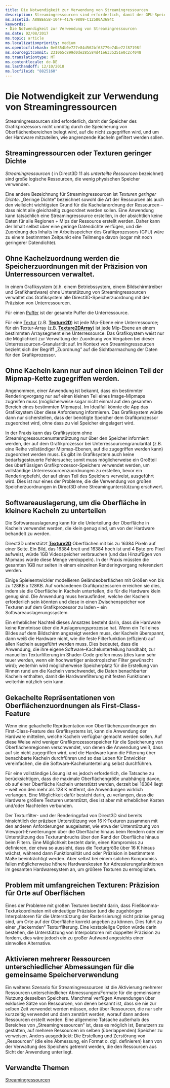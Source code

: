 ```yaml
---
title: Die Notwendigkeit zur Verwendung von Streamingressourcen
description: Streamingressourcen sind erforderlich, damit der GPU-Speicher nicht unnötig durch die Speicherung von Oberflächenbereichen belegt wird, auf die nicht zugegriffen wird, und um der Hardware mitzuteilen, wie angrenzende Kacheln gefiltert werden sollen.
ms.assetid: A88BE65B-104F-4176-9809-C12580A3684C
keywords:
- Die Notwendigkeit zur Verwendung von Streamingressourcen
ms.date: 02/08/2017
ms.topic: article
ms.localizationpriority: medium
ms.openlocfilehash: 0e0354b0e727e84d562bf63779e74be72f87198f
ms.sourcegitcommit: 231065c899d0de285584d41e6335251e0c2c4048
ms.translationtype: MT
ms.contentlocale: de-DE
ms.lasthandoff: 12/10/2018
ms.locfileid: "8825160"
---
```

# <a name="the-need-for-streaming-resources"></a>Die Notwendigkeit zur Verwendung von Streamingressourcen


Streamingressourcen sind erforderlich, damit der Speicher des Grafikprozessors nicht unnötig durch die Speicherung von Oberflächenbereichen belegt wird, auf die nicht zugegriffen wird, und um der Hardware mitzuteilen, wie angrenzende Kacheln gefiltert werden sollen.

## <a name="span-idstreamingresourcesorsparsetexturesspanspan-idstreamingresourcesorsparsetexturesspanspan-idstreamingresourcesorsparsetexturesspanstreaming-resources-or-sparse-textures"></a><span id="Streaming_resources_or_sparse_textures"></span><span id="streaming_resources_or_sparse_textures"></span><span id="STREAMING_RESOURCES_OR_SPARSE_TEXTURES"></span>Streamingressourcen oder Texturen geringer Dichte


*Streamingressourcen* ( in Direct3D 11 als *unterteilte Ressourcen* bezeichnet) sind große logische Ressourcen, die wenig physischen Speicher verwenden.

Eine andere Bezeichnung für Streamingressourcen ist *Texturen geringer Dichte*. „Geringe Dichte“ bezeichnet sowohl die Art der Ressourcen als auch den vielleicht wichtigsten Grund für die Kachelanordnung der Ressourcen – dass nicht alle gleichzeitig zugeordnet werden sollen. Eine Anwendung kann tatsächlich eine Streamingressource erstellen, in der absichtlich keine Daten für alle Regionen + Mips der Ressource erstellt werden. Daher kann der Inhalt selbst über eine geringe Datendichte verfügen, und die Zuordnung des Inhalts im Arbeitsspeicher des Grafikprozessors (GPU) wäre zu einem bestimmten Zeitpunkt eine Teilmenge davon (sogar mit noch geringerer Datendichte).

## <a name="span-idwithouttilingmemoryallocationsaremanagedatsubresourcegranularityspanspan-idwithouttilingmemoryallocationsaremanagedatsubresourcegranularityspanspan-idwithouttilingmemoryallocationsaremanagedatsubresourcegranularityspanwithout-tiling-memory-allocations-are-managed-at-subresource-granularity"></a><span id="Without_tiling__memory_allocations_are_managed_at_subresource_granularity"></span><span id="without_tiling__memory_allocations_are_managed_at_subresource_granularity"></span><span id="WITHOUT_TILING__MEMORY_ALLOCATIONS_ARE_MANAGED_AT_SUBRESOURCE_GRANULARITY"></span>Ohne Kachelzuordnung werden die Speicherzuordnungen mit der Präzision von Unterressourcen verwaltet.


In einem Grafiksystem (d.h. einem Betriebssystem, einem Bildschirmtreiber und Grafikhardware) ohne Unterstützung von Streamingressourcen verwaltet das Grafiksystem alle Direct3D-Speicherzuordnung mit der Präzision von Unterressourcen.

Für einen [Puffer](introduction-to-buffers.md) ist der gesamte Puffer die Unterressource.

Für eine [Textur](textures.md) (z.B. [**Texture2D**](https://msdn.microsoft.com/library/windows/desktop/ff471525)) ist jede Mip-Ebene eine Unterressource; für ein Textur-Array (z.B. [**Texture2DArray**](https://msdn.microsoft.com/library/windows/desktop/ff471526)) ist jede Mip-Ebene an einem bestimmten Arraysegment eine Unterressource. Das Grafiksystem weist nur die Möglichkeit zur Verwaltung der Zuordnung von Vergaben bei dieser Unterressourcen-Granularität auf. Im Kontext von Streamingressourcen bezieht sich der Begriff „Zuordnung” auf die Sichtbarmachung der Daten für den Grafikprozessor.

## <a name="span-idwithouttilingcantaccessonlyasmallportionofmipmapchainspanspan-idwithouttilingcantaccessonlyasmallportionofmipmapchainspanspan-idwithouttilingcantaccessonlyasmallportionofmipmapchainspanwithout-tiling-cant-access-only-a-small-portion-of-mipmap-chain"></a><span id="Without_tiling__can_t_access_only_a_small_portion_of_mipmap_chain"></span><span id="without_tiling__can_t_access_only_a_small_portion_of_mipmap_chain"></span><span id="WITHOUT_TILING__CAN_T_ACCESS_ONLY_A_SMALL_PORTION_OF_MIPMAP_CHAIN"></span>Ohne Kacheln kann nur auf einen kleinen Teil der Mipmap-Kette zugegriffen werden.


Angenommen, einer Anwendung ist bekannt, dass ein bestimmter Renderingvorgang nur auf einen kleinen Teil eines Image-Mipmaps zugreifen muss (möglicherweise sogar nicht einmal auf den gesamten Bereich eines bestimmten Mipmaps). Im Idealfall könnte die App das Grafiksystem über diese Anforderung informieren. Das Grafiksystem würde dann nur sicherstellen, dass der benötigte Speicher dem Grafikprozessor zugeordnet wird, ohne dass zu viel Speicher eingelagert wird.

In der Praxis kann das Grafiksystem ohne Streamingressourcenunterstützung nur über den Speicher informiert werden, der auf dem Grafikprozessor bei Unterressourcengranularität (z.B. eine Reihe vollständiger Mipmap-Ebenen, auf die zugegriffen werden kann) zugeordnet werden muss. Es gibt im Grafiksystem auch keine bedarfsgesteuerte Fehlersuche; somit muss möglicherweise ein Großteil des überflüssigen Grafikprozessor-Speichers verwendet werden, um vollständige Unterressourcenzuordnungen zu erstellen, bevor ein Renderingbefehl, der auf einen Teil des Speichers verweist, ausgeführt wird. Dies ist nur eines der Probleme, die die Verwendung von großen Speicherzuordnungen in Direct3D ohne Streamingunterstützung erschwert.

## <a name="span-idsoftwarepagingtobreakthesurfaceintosmallertilesspanspan-idsoftwarepagingtobreakthesurfaceintosmallertilesspanspan-idsoftwarepagingtobreakthesurfaceintosmallertilesspansoftware-paging-to-break-the-surface-into-smaller-tiles"></a><span id="Software_paging_to_break_the_surface_into_smaller_tiles"></span><span id="software_paging_to_break_the_surface_into_smaller_tiles"></span><span id="SOFTWARE_PAGING_TO_BREAK_THE_SURFACE_INTO_SMALLER_TILES"></span>Softwareauslagerung, um die Oberfläche in kleinere Kacheln zu unterteilen


Die Softwareauslagerung kann für die Unterteilung der Oberfläche in Kacheln verwendet werden, die klein genug sind, um von der Hardware behandelt zu werden.

Direct3D unterstützt [**Texture2D**](https://msdn.microsoft.com/library/windows/desktop/ff471525) Oberflächen mit bis zu 16384 Pixeln auf einer Seite. Ein Bild, das 16384 breit und 16384 hoch ist und 4 Byte pro Pixel aufweist, würde 1GB Videospeicher verbrauchen (und das Hinzufügen von Mipmaps würde diese Menge verdoppeln). In der Praxis müssten die gesamten 1GB nur selten in einem einzelnen Renderingvorgang referenziert werden.

Einige Spieleentwickler modellieren Geländeoberflächen mit Größen von bis zu 128KB x 128KB. Auf vorhandenen Grafikprozessoren erreichen sie dies, indem sie die Oberfläche in Kacheln unterteilen, die für die Hardware klein genug sind. Die Anwendung muss herausfinden, welche der Kacheln erforderlich sein könnten und diese in einen Zwischenspeicher von Texturen auf dem Grafikprozessor zu laden – ein Softwareauslagerungssystem.

Ein erheblicher Nachteil dieses Ansatzes besteht darin, dass die Hardware keine Kenntnisse über die Auslagerungsprozesse hat. Wenn ein Teil eines Bildes auf dem Bildschirm angezeigt werden muss, der Kacheln überspannt, dann weiß die Hardware nicht, wie die feste Filterfunktion (effizient) auf allen Kacheln ausgeführt werden muss. Dies bedeutet, dass die Anwendung, die ihre eigene Software-Kachelunterteilung handhabt, zur manuellen Texturfilterung im Shader-Code greifen muss (dies kann sehr teuer werden, wenn ein hochwertiger anisotropischer Filter gewünscht wird); weiterhin wird möglicherweise Speicherplatz für die Erstellung von Rinnen rund um die Kacheln verschwendet, die Daten benachbarter Kacheln enthalten, damit die Hardwarefilterung mit festen Funktionen weiterhin nützlich sein kann.

## <a name="span-idmakingtiledrepresentationofsurfaceallocationsafirst-classfeaturespanspan-idmakingtiledrepresentationofsurfaceallocationsafirst-classfeaturespanspan-idmakingtiledrepresentationofsurfaceallocationsafirst-classfeaturespanmaking-tiled-representation-of-surface-allocations-a-first-class-feature"></a><span id="Making_tiled_representation_of_surface_allocations_a_first-class_feature"></span><span id="making_tiled_representation_of_surface_allocations_a_first-class_feature"></span><span id="MAKING_TILED_REPRESENTATION_OF_SURFACE_ALLOCATIONS_A_FIRST-CLASS_FEATURE"></span>Gekachelte Repräsentationen von Oberflächenzuordnungen als First-Class-Feature


Wenn eine gekachelte Repräsentation von Oberflächenzuordnungen ein First-Class-Feature des Grafiksystems ist, kann die Anwendung der Hardware mitteilen, welche Kacheln verfügbar gemacht werden sollen. Auf diese Weise wird weniger Grafikprozessorspeicher für die Speicherung von Oberflächenregionen verschwendet, von denen die Anwendung weiß, dass auf sie nicht zugegriffen wird, und die Hardware kann die Filterung über benachbarte Kacheln durchführen und so das Leben für Entwickler vereinfachen, die die Software-Kachelunterteilung selbst durchführen.

Für eine vollständige Lösung ist es jedoch erforderlich, die Tatsache zu berücksichtigen, dass die maximale Oberflächengröße unabhängig davon, ob auf einer Oberfläche Kacheln unterstützt werden, derzeit bei 16384 liegt – weit von den mehr als 128 K entfernt, die Anwendungen wirklich verlangen. Eine Möglichkeit dafür besteht darin, zu verlangen, dass die Hardware größere Texturen unterstützt, dies ist aber mit erheblichen Kosten und/oder Nachteilen verbunden.

Der Texturfilter- und der Renderingpfad von Direct3D sind bereits hinsichtlich der präzisen Unterstützung von 16 K-Texturen zusammen mit den anderen Anforderungen ausgelastet, wie etwa der Unterstützung von Viewport-Erweiterungen über die Oberfläche hinaus beim Rendern oder der Unterstützung des Texturumbruchs über den Rand der Oberfläche hinaus beim Filtern. Eine Möglichkeit besteht darin, einen Kompromiss zu definieren, der etwa so aussieht, dass die Texturgröße über 16 K hinaus wächst, während dann Funktionalität und oder Präzision in bestimmtem Maße beeinträchtigt werden. Aber selbst bei einem solchen Kompromiss fallen möglicherweise höhere Hardwarekosten für Adressierungsfunktionen im gesamten Hardwaresystem an, um größere Texturen zu ermöglichen.

## <a name="span-idissuewithlargetexturesprecisionforlocationsonsurfacespanspan-idissuewithlargetexturesprecisionforlocationsonsurfacespanspan-idissuewithlargetexturesprecisionforlocationsonsurfacespanissue-with-large-textures-precision-for-locations-on-surface"></a><span id="Issue_with_large_textures__precision_for_locations_on_surface"></span><span id="issue_with_large_textures__precision_for_locations_on_surface"></span><span id="ISSUE_WITH_LARGE_TEXTURES__PRECISION_FOR_LOCATIONS_ON_SURFACE"></span>Problem mit umfangreichen Texturen: Präzision für Orte auf Oberflächen


Eines der Probleme mit großen Texturen besteht darin, dass Fließkomma-Texturkoordinaten mit eindeutiger Präzision (und die zugehörigen Interpolatoren für die Unterstützung der Rasterisierung) nicht präzise genug sind, um Orte auf der Oberfläche korrekt angeben zu können. Dies führt zu einer „flackernden“ Texturfilterung. Eine kostspielige Option würde darin bestehen, die Unterstützung von Interpolatoren mit doppelter Präzision zu fordern, dies wäre jedoch ein zu großer Aufwand angesichts einer sinnvollen Alternative.

## <a name="span-idenablingmultipleresourcesofdifferentdimensionstosharememoryspanspan-idenablingmultipleresourcesofdifferentdimensionstosharememoryspanspan-idenablingmultipleresourcesofdifferentdimensionstosharememoryspanenabling-multiple-resources-of-different-dimensions-to-share-memory"></a><span id="Enabling_multiple_resources_of_different_dimensions_to_share_memory"></span><span id="enabling_multiple_resources_of_different_dimensions_to_share_memory"></span><span id="ENABLING_MULTIPLE_RESOURCES_OF_DIFFERENT_DIMENSIONS_TO_SHARE_MEMORY"></span>Aktivieren mehrerer Ressourcen unterschiedlicher Abmessungen für die gemeinsame Speicherverwendung


Ein weiteres Szenario für Streamingressourcen ist die Aktivierung mehrerer Ressourcen unterschiedlicher Abmessungen/Formate für die gemeinsame Nutzung desselben Speichers. Manchmal verfügen Anwendungen über exklusive Sätze von Ressourcen, von denen bekannt ist, dass sie nie zur selben Zeit verwendet werden müssen, oder über Ressourcen, die nur sehr kurzzeitig verwendet und dann zerstört werden, worauf dann andere Ressourcen erstellt werden. Eine allgemeine Tatsache außerhalb des Bereiches von „Streamingressourcen“ ist, dass es möglich ist, Benutzern zu gestatten, auf mehrere Ressourcen im selben (überlappenden) Speicher zu verweisen. Anders ausgedrückt: Die Erstellung und Zerstörung von „Ressourcen“ (die eine Abmessung, ein Format o. dgl. definieren) kann von der Verwaltung des Speichers getrennt werden, die den Ressourcen aus Sicht der Anwendung unterliegt.

## <a name="span-idrelated-topicsspanrelated-topics"></a><span id="related-topics"></span>Verwandte Themen


[Streamingressourcen](streaming-resources.md)

 

 





